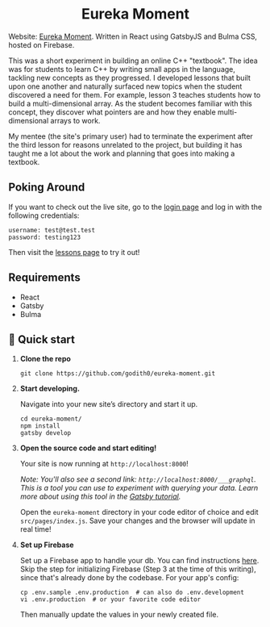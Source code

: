 <h1 align="center">
  Eureka Moment
</h1>

Website: [Eureka Moment](https://eureka-moment.web.app/). Written in React using GatsbyJS and Bulma CSS, hosted on Firebase.

This was a short experiment in building an online C++ "textbook". The idea was for students to learn C++ by writing small apps in the language, tackling new concepts as they progressed. I developed lessons that built upon one another and naturally surfaced new topics when the student discovered a need for them. For example, lesson 3 teaches students how to build a multi-dimensional array. As the student becomes familiar with this concept, they discover what pointers are and how they enable multi-dimensional arrays to work. 

My mentee (the site's primary user) had to terminate the experiment after the third lesson for reasons unrelated to the project, but building it has taught me a lot about the work and planning that goes into making a textbook.

## Poking Around

If you want to check out the live site, go to the [login page](https://eureka-moment.web.app/account) and log in with the following credentials:
```
username: test@test.test
password: testing123
```

Then visit the [lessons page](https://eureka-moment.web.app/lessons) to try it out!

## Requirements

- React
- Gatsby
- Bulma

## 🚀 Quick start

1.  **Clone the repo**

    ```shell
    git clone https://github.com/godith0/eureka-moment.git
    ```

1.  **Start developing.**

    Navigate into your new site’s directory and start it up.

    ```shell
    cd eureka-moment/
    npm install
    gatsby develop
    ```
    
1.  **Open the source code and start editing!**

    Your site is now running at `http://localhost:8000`!

    _Note: You'll also see a second link: _`http://localhost:8000/___graphql`_. This is a tool you can use to experiment with querying your data. Learn more about using this tool in the [Gatsby tutorial](https://www.gatsbyjs.org/tutorial/part-five/#introducing-graphiql)._

    Open the `eureka-moment` directory in your code editor of choice and edit `src/pages/index.js`. Save your changes and the browser will update in real time!
    
1.  **Set up Firebase**
    
    Set up a Firebase app to handle your db. You can find instructions [here](https://firebase.google.com/docs/web/setup). Skip the step for initializing Firebase (Step 3 at the time of this writing), since that's already done by the codebase. For your app's config: 
    
    ```shell
    cp .env.sample .env.production  # can also do .env.development
    vi .env.production  # or your favorite code editor
    ```
    
    Then manually update the values in your newly created file. 
